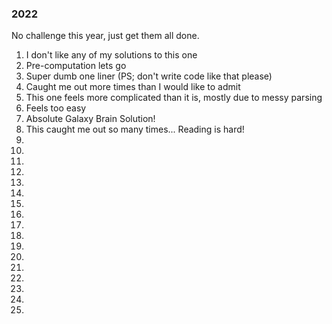 ### 2022

No challenge this year, just get them all done.

1. I don't like any of my solutions to this one
2. Pre-computation lets go
3. Super dumb one liner (PS; don't write code like that please)
4. Caught me out more times than I would like to admit
5. This one feels more complicated than it is, mostly due to messy parsing
6. Feels too easy
7. Absolute Galaxy Brain Solution!
8. This caught me out so many times... Reading is hard!
9.
10.
11.
12.
13.
14.
15.
16.
17.
18.
19.
20.
21.
22.
23.
24.
25.
